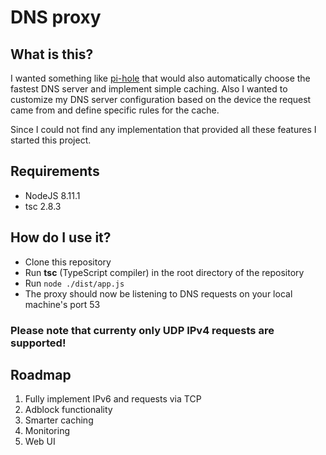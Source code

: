 # DNS proxy

## What is this?
I wanted something like [pi-hole](https://pi-hole.net/) that would also automatically choose the fastest DNS server and implement simple caching. Also I wanted to customize my DNS server configuration based on the device the request came from and define specific rules for the cache.

Since I could not find any implementation that provided all these features I started this project.

## Requirements
* NodeJS 8.11.1
* tsc 2.8.3

## How do I use it?
* Clone this repository
* Run **tsc** (TypeScript compiler) in the root directory of the repository
* Run `node ./dist/app.js`
* The proxy should now be listening to DNS requests on your local machine's port 53

### Please note that currenty only UDP IPv4 requests are supported!

## Roadmap
1. Fully implement IPv6 and requests via TCP
2. Adblock functionality
2. Smarter caching
3. Monitoring
3. Web UI